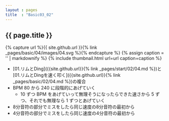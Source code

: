 ```yaml
---
layout : pages
title  : "Basic03_02"
---
```


## {{ page.title }}

{% capture url %}{{ site.github.url }}{% link _pages/basic/04/images/04.svg %}{% endcapture %}
{% assign caption = '' | markdownify %}
{% include thumbnail.html url=url caption=caption %}

* [01.リムとDing]({{site.github.url}}{% link _pages/start/02/04.md %})と[01.リムとDingを速く叩く]({{site.github.url}}{% link _pages/basic/02/04.md %})の複合
* BPM 80 から 240 に段階的にあげていく
  * 10 ずつ BPM をあげていって無理そうになったらできた速さから 5 ずつ、それでも無理なら 1 ずつとあげていく
* 8分音符の部分でミスをしたら同じ速度の8分音符の最初から
* 4分音符の部分でミスをしたら同じ速度の4分音符の最初から